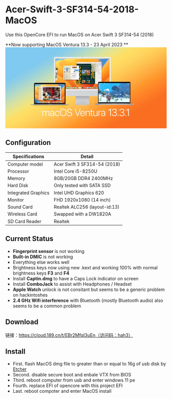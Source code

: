 # Acer-Swift-3-SF314-54-2018-MacOS
Use this OpenCore EFI to run MacOS on Acer Swift 3 SF314-54 (2018) 

**Now supporting MacOS Ventura 13.3 - 23 April 2023 **
 <img src="macOS-ventura-13.3.1.webp"/>
## Configuration

| Specifications | Detail                                                  |
| ------------------- | ------------------------------------------- |
| Computer model      | Acer Swift 3 SF314-54 (2018)      |
| Processor           | Intel Core i5-8250U     |
| Memory              | 8GB/20GB  DDR4 2400MHz              |
| Hard Disk           | Only tested with SATA SSD    |
| Integrated Graphics | Intel UHD Graphics 620                     |
| Monitor             |  FHD 1920x1080 (14 inch) |
| Sound Card          | Realtek ALC256 (layout-id:13)           |
| Wireless Card       | Swapped with a DW1820A                     |
| SD Card Reader      | Realtek                 |


## Current Status

- **Fingerprint sensor** is not working
- **Built-in DMIC** is not working
- Everything else works well
- Brightness keys now using new .kext and working 100% with normal brightness keys **F3** and **F4**
- Install **Captin.dmg** to have a Caps Lock indicator on screen
- Install **ComboJack** to assist with Headphones / Headset
- **Apple Watch** unlock is not consitant but seems to be a generic problem on hackintoshes
- **2.4 GHz Wifi interference** with Bluetooth (mostly Bluetooth audio) also seems to be a common problem
## Download
链接：https://cloud.189.cn/t/EBr2MfqI3uEn（访问码：hah3）
## Install
- First. flash MacOS dmg file to greater than or equal to 16g of usb disk by [Etcher](https://github.com/balena-io/etcher)
- Second. disable secure boot and enbale VTX from BIOS
- Third. reboot computer from usb and enter windows 11 pe
- Fourth. replace EFI of opencore with this project EFI
- Last. reboot compoter and enter MacOS install
